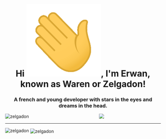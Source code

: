 <h1 align="center">Hi <img src="https://github.com/Zelgadon/Zelgadon/blob/main/assets/gifs/Hi.gif">, I'm Erwan, known as Waren or Zelgadon!</h1>
<h3 align="center">A french and young developer with stars in the eyes and dreams in the head.</h3>
<img align="right" src='https://user-images.githubusercontent.com/5713670/87202985-820dcb80-c2b6-11ea-9f56-7ec461c497c3.gif' width='200'>

<p align="left"> <img src="https://komarev.com/ghpvc/?username=zelgadon&label=Profile%20views&color=0e75b6&style=flat" alt="zelgadon" /> </p>

---

<p><img align="left" src="https://github-readme-stats.vercel.app/api/top-langs?username=zelgadon&show_icons=true&locale=en&layout=compact" alt="zelgadon" /></p>

<p>&nbsp;<img align="center" src="https://github-readme-stats.vercel.app/api?username=zelgadon&show_icons=true&locale=en" alt="zelgadon" /></p>
